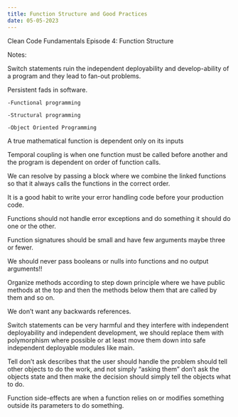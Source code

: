 ```yaml
---
title: Function Structure and Good Practices
date: 05-05-2023
---
```


Clean Code Fundamentals Episode 4: Function Structure
   
Notes:

Switch statements ruin the independent deployability and develop-ability of a program and they lead to fan-out problems.


Persistent fads in software.


	-Functional programming 

	-Structural programming 

	-Object Oriented Programming


A true mathematical function is dependent only on its inputs

Temporal coupling is when one function must be called before another and the program is dependent on order of function calls.

We can resolve by passing a block where we combine the linked functions so that it always calls the functions in the correct order.


It is a good habit to write your error handling code before your production code.

Functions should not handle error exceptions and do something it should do one or the other.

Function signatures should be small and have few arguments maybe three or fewer. 

We should never pass booleans or nulls into functions and no output arguments!! 

Organize methods according to step down principle where we have public methods at the top and then the methods below them that are called by them and so on. 

We don’t want any backwards references.

Switch statements can be very harmful and they interfere with independent deployability and independent development, 
we should replace them with polymorphism where possible or at least move them down into safe independent deployable modules like main. 

Tell don’t ask describes that the user should handle the problem should tell other objects to do the work, and 
not simply “asking them” don’t ask the objects state and then make the decision should simply tell the objects what to do.



Function side-effects are when a function relies on or modifies something outside its parameters to do something.
